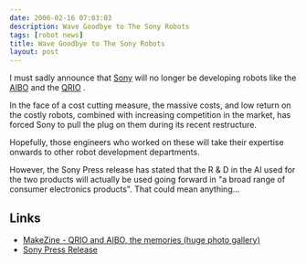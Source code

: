 ```yaml
---
date: 2006-02-16 07:03:03
description: Wave Goodbye to The Sony Robots
tags: [robot news]
title: Wave Goodbye to The Sony Robots
layout: post
---
```

I must sadly announce that [Sony](/wiki/sony "Sony") will no longer be developing robots like the [AIBO](/wiki/aibo "The SONY Robot Dog") and the [QRIO](/wiki/qrio "Qrio") .

In the face of a cost cutting measure, the massive costs, and low return on the costly robots, combined with increasing competition in the market, has forced Sony to pull the plug on them during its recent restructure.

Hopefully, those engineers who worked on these will take their expertise onwards to other robot development departments.

However, the Sony Press release has stated that the R & D in the AI used for the two products will actually be used going forward in "a broad range of consumer electronics products". That could mean anything...

## Links

- [MakeZine - QRIO and AIBO, the memories (huge photo gallery)](https://makezine.com/2008/02/29/qrio-and-aibo-the-memorie/)
- [Sony Press Release](https://web.archive.org/web/20071222112843/http://www.sony.net/SonyInfo/IR/info/presen/05q3/qfhh7c000008adfe.html)
